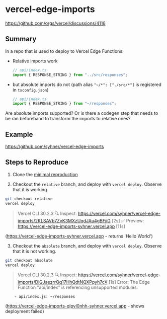 # vercel-edge-imports

https://github.com/orgs/vercel/discussions/4116

## Summary

In a repo that is used to deploy to Vercel Edge Functions:

- Relative imports work

  ```ts
  // api/index.ts
  import { RESPONSE_STRING } from "../src/responses";
  ```

- but absolute imports do not (path alias `"~/*": ["./src/*"]` is registered in `tsconfig.json`)

  ```ts
  // api/index.ts
  import { RESPONSE_STRING } from "~/responses";
  ```

Are absolute imports supported? Or is there a codegen step that needs to be ran beforehand to transform the imports to relative ones?

## Example

https://github.com/syhner/vercel-edge-imports

## Steps to Reproduce

1. Clone the [minimal reproduction](https://github.com/syhner/vercel-edge-imports/)

2. Checkout the `relative` branch, and deploy with `vercel deploy`. Observe that it is working.

```sh
git checkout relative
vercel deploy
```

> Vercel CLI 30.2.3
> 🔍 Inspect: https://vercel.com/syhner/vercel-edge-imports/2KLSAVb7ZvK3MXzUqdJAu4gBFjiG [2s]
> ✅ Preview: https://vercel-edge-imports-syhner.vercel.app [11s]

(https://vercel-edge-imports-syhner.vercel.app - returns 'Hello World')

3. Checkout the `absolute` branch, and deploy with `vercel deploy`. Observe that it is not working.

```sh
git checkout absolute
vercel deploy
```

> Vercel CLI 30.2.3
> 🔍 Inspect: https://vercel.com/syhner/vercel-edge-imports/DiGJaezrrQq17HhQdtNQXPpyh7cX [1s]
> Error: The Edge Function "api/index" is referencing unsupported modules:

        - api/index.js: ~/responses

(https://vercel-edge-imports-qlpvl0nhh-syhner.vercel.app - shows deployment failed)
